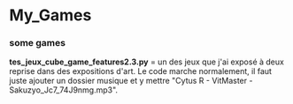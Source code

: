 # My_Games
### some games

**tes_jeux_cube_game_features2.3.py** = un des jeux que j'ai exposé à deux reprise dans des expositions d'art.
Le code marche normalement, il faut juste ajouter un dossier musique et y mettre "Cytus R - VitMaster - Sakuzyo_Jc7_74J9nmg.mp3".


